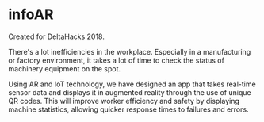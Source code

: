 # infoAR
Created for DeltaHacks 2018.

There's a lot inefficiencies in the workplace. Especially in a manufacturing or factory environment, it takes a lot of time to check the status of machinery equipment on the spot.

Using AR and IoT technology, we have designed an app that takes real-time sensor data and displays it in augmented reality through the use of unique QR codes. This will improve worker efficiency and safety by displaying machine statistics, allowing quicker response times to failures and errors.


